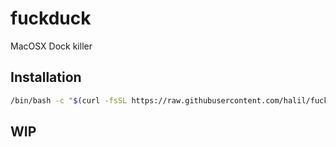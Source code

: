# fuckduck
<!--
______          _       _            _
|  ___|        | |     | |          | |
| |_ _   _  ___| | ____| |_   _  ___| | __
|  _| | | |/ __| |/ / _` | | | |/ __| |/ /
| | | |_| | (__|   < (_| | |_| | (__|   <
\_|  \__,_|\___|_|\_\__,_|\__,_|\___|_|\_\
-->
MacOSX Dock killer


## Installation
```bash
/bin/bash -c "$(curl -fsSL https://raw.githubusercontent.com/halil/fuckduck/main/fuckduck.sh)"
```

## WIP
